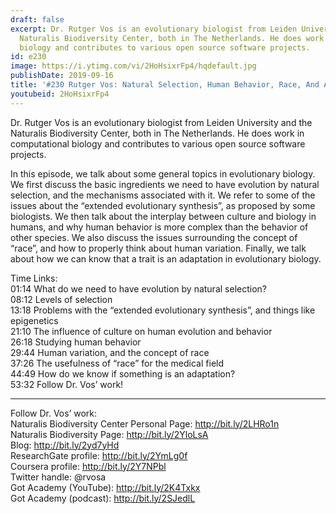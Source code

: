 ```yaml
---
draft: false
excerpt: Dr. Rutger Vos is an evolutionary biologist from Leiden University and the
  Naturalis Biodiversity Center, both in The Netherlands. He does work in computational
  biology and contributes to various open source software projects.
id: e230
image: https://i.ytimg.com/vi/2HoHsixrFp4/hqdefault.jpg
publishDate: 2019-09-16
title: '#230 Rutger Vos: Natural Selection, Human Behavior, Race, And Adaptations'
youtubeid: 2HoHsixrFp4
---
```

Dr. Rutger Vos is an evolutionary biologist from Leiden University and the Naturalis Biodiversity Center, both in The Netherlands. He does work in computational biology and contributes to various open source software projects.

In this episode, we talk about some general topics in evolutionary biology. We first discuss the basic ingredients we need to have evolution by natural selection, and the mechanisms associated with it. We refer to some of the issues about the “extended evolutionary synthesis”, as proposed by some biologists. We then talk about the interplay between culture and biology in humans, and why human behavior is more complex than the behavior of other species. We also discuss the issues surrounding the concept of “race”, and how to properly think about human variation. Finally, we talk about how we can know that a trait is an adaptation in evolutionary biology.

Time Links:  
01:14  What do we need to have evolution by natural selection?  
08:12  Levels of selection  
13:18  Problems with the “extended evolutionary synthesis”, and things like epigenetics                               
21:10  The influence of culture on human evolution and behavior  
26:18  Studying human behavior  
29:44  Human variation, and the concept of race  
37:26  The usefulness of “race” for the medical field  
44:49  How do we know if something is an adaptation?  
53:32  Follow Dr. Vos’ work!

---

Follow Dr. Vos’ work:  
Naturalis Biodiversity Center Personal Page: http://bit.ly/2LHRo1n  
Naturalis Biodiversity Page: http://bit.ly/2YloLsA  
Blog: http://bit.ly/2yd7yHd  
ResearchGate profile: http://bit.ly/2YmLg0f  
Coursera profile: http://bit.ly/2Y7NPbl  
Twitter handle: @rvosa  
Got Academy (YouTube): http://bit.ly/2K4Txkx  
Got Academy (podcast): http://bit.ly/2SJedlL
